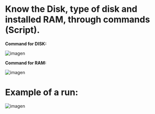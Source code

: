 # Know the Disk, type of disk and installed RAM, through commands (Script).

<b>Command for DISK:</b>

![imagen](https://github.com/putodruida/Disk-Ram/assets/22397967/bfeb2575-4894-4bf9-a6b0-8de612fcd4fb)

<b>Command for RAM:</b>

![imagen](https://github.com/putodruida/Disk-Ram/assets/22397967/9b891b5f-e669-4640-9682-9cce4655ad03)



# Example of a run:

![imagen](https://github.com/putodruida/Disk-Ram/assets/22397967/16c8d3c8-1b29-4fe8-9e5f-d4c2a30ae346)
